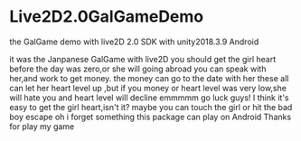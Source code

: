 # Live2D2.0GalGameDemo
the GalGame  demo with live2D 2.0 SDK with unity2018.3.9 Android

it was the Janpanese GalGame with live2D
you should get the girl heart before the day was zero,or she will going abroad
you can speak with her,and work to get money.
the money can go to the date with her
these all can let her heart level up ,but if you money or heart level was very low,she will hate you and heart level will decline
emmmmm go luck guys!
I think it's easy to get the girl heart,isn't it?
maybe you can touch the girl or hit the bad boy escape
oh i forget something this package can play on Android 
Thanks for play my game 
